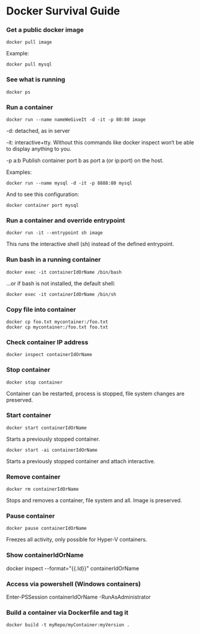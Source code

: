 # Docker Survival Guide
 
### Get a public docker image
```
docker pull image 
```
Example: 
```
docker pull mysql 
```
 
### See what is running 
```
docker ps 
```

### Run a container 
```
docker run --name nameWeGiveIt -d -it -p 80:80 image 
```
-d: detached, as in server 

-it: interactive+tty. Without this commands like docker inspect won‘t be able to display anything to you. 

-p a:b Publish container port b as port a (or ip:port) on the host. 

Examples:
```
docker run --name mysql -d -it -p 8888:80 mysql
```
And to see this configuration:
```
docker container port mysql
```

### Run a container and override entrypoint
```
docker run -it --entrypoint sh image
```
This runs the interactive shell (sh) instead of the defined entrypoint.
 
### Run bash in a running container 
```
docker exec -it containerIdOrName /bin/bash 
```
...or if bash is not installed, the default shell:
```
docker exec -it containerIdOrName /bin/sh
```

### Copy file into container 
```
docker cp foo.txt mycontainer:/foo.txt 
docker cp mycontainer:/foo.txt foo.txt 
```
### Check container IP address 
```
docker inspect containerIdOrName  
```
 
### Stop container
```
docker stop container 
```
Container can be restarted, process is stopped, file system changes are preserved. 
### Start container
```
docker start containerIdOrName
```
Starts a previously stopped container. 
```
docker start -ai containerIdOrName
```
Starts a previously stopped container and attach interactive.

### Remove container
```
docker rm containerIdOrName
```
Stops and removes a container, file system and all. Image is preserved. 

### Pause container
```
docker pause containerIdOrName
```
Freezes all activity, only possible for Hyper-V containers. 
 
### Show containerIdOrName
docker inspect --format="{{.Id}}" containerIdOrName
 
### Access via powershell (Windows containers)
Enter-PSSession containerIdOrName -RunAsAdministrator 

### Build a container via Dockerfile and tag it
```
docker build -t myRepo/myContainer:myVersion .
```
